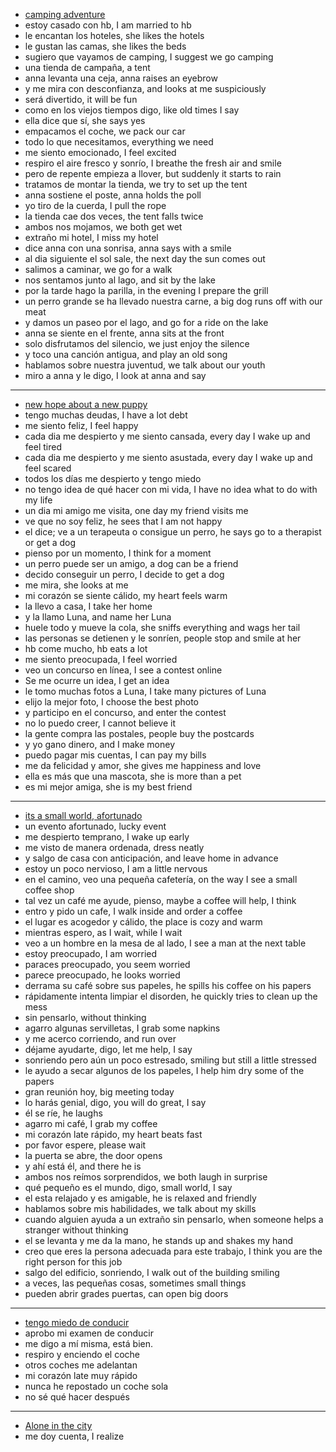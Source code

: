 


- [camping adventure](https://www.youtube.com/watch?v=UsQbHYx1G1E)
- estoy casado con hb, I am married to hb
- le encantan los hoteles, she likes the hotels
- le gustan las camas, she likes the beds
- sugiero que vayamos de camping, I suggest we go camping
- una tienda de campaña, a tent
- anna levanta una ceja, anna raises an eyebrow
- y me mira con desconfianza, and looks at me suspiciously
- será divertido, it will be fun
- como en los viejos tiempos digo, like old times I say
- ella dice que sí, she says yes
- empacamos el coche, we pack our car
- todo lo que necesitamos, everything we need
- me siento emocionado, I feel excited
- respiro el aire fresco y sonrío, I breathe the fresh air and smile
- pero de repente empieza a llover, but suddenly it starts to rain
- tratamos de montar la tienda, we try to set up the tent
- anna sostiene el poste, anna holds the poll
- yo tiro de la cuerda, I pull the rope
- la tienda cae dos veces, the tent falls twice
- ambos nos mojamos, we both get wet
- extraño mi hotel, I miss my hotel
- dice anna con una sonrisa, anna says with a smile
- al dia siguiente el sol sale, the next day the sun comes out
- salimos a caminar, we go for a walk
- nos sentamos junto al lago, and sit by the lake
- por la tarde hago la parilla, in the evening I prepare the grill
- un perro grande se ha llevado nuestra carne, a big dog runs off with our meat
- y damos un paseo por el lago, and go for a ride on the lake
- anna se siente en el frente, anna sits at the front
- solo disfrutamos del silencio, we just enjoy the silence
- y toco una canción antigua, and play an old song
- hablamos sobre nuestra juventud, we talk about our youth
- miro a anna y le digo, I look at anna and say

---

- [new hope about a new puppy](https://www.youtube.com/watch?v=tCXpKwygnU0)
- tengo muchas deudas, I have a lot debt
- me siento feliz, I feel happy
- cada dia me despierto y me siento cansada, every day I wake up and feel tired
- cada dia me despierto y me siento asustada, every day I wake up and feel scared
- todos los días me despierto y tengo miedo
- no tengo idea de qué hacer con mi vida, I have no idea what to do with my life
- un dia mi amigo me visita, one day my friend visits me
- ve que no soy feliz, he sees that I am not happy
- el dice; ve a un terapeuta o consigue un perro, he says go to a therapist or get a dog
- pienso por un momento, I think for a moment
- un perro puede ser un amigo, a dog can be a friend
- decido conseguir un perro, I decide to get a dog
- me mira, she looks at me
- mi corazón se siente cálido, my heart feels warm
- la llevo a casa, I take her home
- y la llamo Luna, and name her Luna
- huele todo y mueve la cola, she sniffs everything and wags her tail
- las personas se detienen y le sonríen, people stop and smile at her
- hb come mucho, hb eats a lot
- me siento preocupada, I feel worried
- veo un concurso en línea, I see a contest online
- Se me ocurre un idea, I get an idea
- le tomo muchas fotos a Luna, I take many pictures of Luna
- elijo la mejor foto, I choose the best photo
- y participo en el concurso, and enter the contest
- no lo puedo creer, I cannot believe it
- la gente compra las postales, people buy the postcards
- y yo gano dinero, and I make money
- puedo pagar mis cuentas, I can pay my bills
- me da felicidad y amor, she gives me happiness and love
- ella es más que una mascota, she is more than a pet
- es mi mejor amiga, she is my best friend

---

- [its a small world, afortunado](https://www.youtube.com/watch?v=-8lolTbKOWo)
- un evento afortunado, lucky event
- me despierto temprano, I wake up early
- me visto de manera ordenada, dress neatly
- y salgo de casa con anticipación, and leave home in advance
- estoy un poco nervioso, I am a little nervous
- en el camino, veo una pequeña cafetería, on the way I see a small coffee shop
- tal vez un café me ayude, pienso, maybe a coffee will help, I think
- entro y pido un cafe, I walk inside and order a coffee
- el lugar es acogedor y cálido, the place is cozy and warm
- mientras espero, as I wait, while I wait
- veo a un hombre en la mesa de al lado, I see a man at the next table
- estoy preocupado, I am worried
- paraces preocupado, you seem worried
- parece preocupado, he looks worried
- derrama su café sobre sus papeles, he spills his coffee on his papers
- rápidamente intenta limpiar el disorden, he quickly tries to clean up the mess
- sin pensarlo, without thinking
- agarro algunas servilletas, I grab some napkins
- y me acerco corriendo, and run over
- déjame ayudarte, digo, let me help, I say
- sonriendo pero aún un poco estresado, smiling but still a little stressed
- le ayudo a secar algunos de los papeles, I help him dry some of the papers
- gran reunión hoy, big meeting today
- lo harás genial, digo, you will do great, I say
- él se ríe, he laughs
- agarro mi café, I grab my coffee
- mi corazón late rápido, my heart beats fast
- por favor espere, please wait
- la puerta se abre, the door opens
- y ahí está él, and there he is
- ambos nos reímos sorprendidos, we both laugh in surprise
- qué pequeño es el mundo, digo, small world, I say
- el esta relajado y es amigable, he is relaxed and friendly
- hablamos sobre mis habilidades, we talk about my skills
- cuando alguien ayuda a un extraño sin pensarlo, when someone helps a stranger without thinking
- el se levanta y me da la mano, he stands up and shakes my hand
- creo que eres la persona adecuada para este trabajo, I think you are the right person for this job
- salgo del edificio, sonriendo, I walk out of the building smiling
- a veces, las pequeñas cosas, sometimes small things
- pueden abrir grades puertas, can open big doors

---

- [tengo miedo de conducir](https://www.youtube.com/watch?v=0jszpIeGbnw)
- aprobo mi examen de conducir
- me digo a mí misma, está bien.
- respiro y enciendo el coche
- otros coches me adelantan
- mi corazón late muy rápido
- nunca he repostado un coche sola
- no sé qué hacer después

----

- [Alone in the city](https://www.youtube.com/watch?v=62rBgDh9Zw8)
- me doy cuenta, I realize
